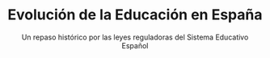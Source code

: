 ---
title: Evolución de la Educación en España
subtitle: Un repaso histórico por las leyes reguladoras del Sistema Educativo Español
summary: "Un repaso histórico por las leyes reguladoras del Sistema Educativo Español."
tags:
- evolución-histórica
categories:
weight: 2

image:
  preview_only: true

_build:  
  render: never

# Optional external URL for project (replaces project detail page).
external_link: "https://fisiquimicamente.com/recursos-fisica-quimica/formacion-profesorado/master/curriculum/evolucion-de-la-educacion-en-españa"
---